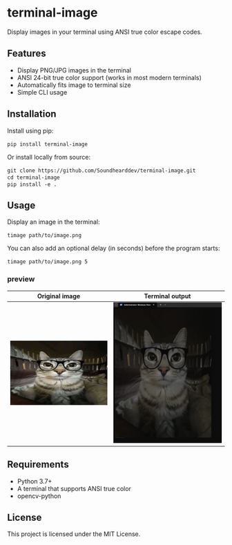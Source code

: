 # terminal-image

Display images in your terminal using ANSI true color escape codes.

## Features

- Display PNG/JPG images in the terminal
- ANSI 24-bit true color support (works in most modern terminals)
- Automatically fits image to terminal size
- Simple CLI usage

## Installation

Install using pip:

```
pip install terminal-image
```

Or install locally from source:

```
git clone https://github.com/Soundhearddev/terminal-image.git
cd terminal-image
pip install -e .
```

## Usage

Display an image in the terminal:

```
timage path/to/image.png
```

You can also add an optional delay (in seconds) before the program starts:

```
timage path/to/image.png 5
```
 
### preview

| Original image            | Terminal output                    |
|---------------------------|------------------------------------|
| ![Original](test3.png)    | ![Preview](Screenshots/cat.png)   |

## Requirements

- Python 3.7+
- A terminal that supports ANSI true color
- opencv-python

## License

This project is licensed under the MIT License.
